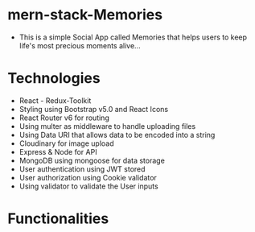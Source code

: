 # mern-stack-Memories

-   This is a simple Social App called Memories that helps users to keep life's most precious moments alive...

# Technologies

-   React - Redux-Toolkit 
-   Styling using Bootstrap v5.0 and React Icons
-   React Router v6 for routing
-   Using multer as middleware to handle uploading files
-   Using Data URI that allows data to be encoded into a string
-   Cloudinary for image upload
-   Express & Node for API 
-   MongoDB using mongoose for data storage
-   User authentication using JWT stored 
-   User authorization using Cookie validator 
-   Using validator to validate the User inputs 

# Functionalities

